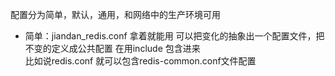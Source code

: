 配置分为简单，默认，通用，和网络中的生产环境可用 
* 简单：jiandan_redis.conf 拿着就能用
可以把变化的抽象出一个配置文件，把不变的定义成公共配置
在用include 包含进来  
比如说redis.conf  就可以包含redis-common.conf文件配置
